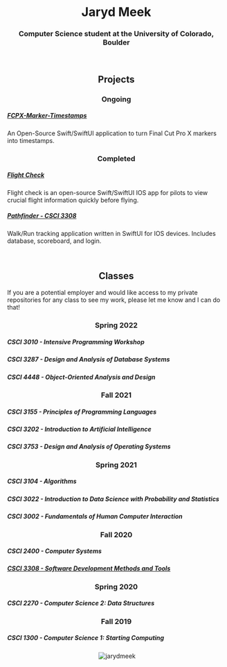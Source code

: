 

<h1 align="center">Jaryd Meek</h1>
<h3 align="center">Computer Science student at the University of Colorado, Boulder</h3>
<br>
 
<h2 align="center">Projects</h2>
<h3 align="center">Ongoing</h3>


<a href="https://github.com/JarydMeek/FPCX-Marker-Timestamps"><h5>FCPX-Marker-Timestamps</h5></a>
<p> An Open-Source Swift/SwiftUI application to turn Final Cut Pro X markers into timestamps.</p>

<h3 align="center">Completed</h3>

<a href="https://github.com/JarydMeek/Flight-Check"><h5>Flight Check</h5></a>
<p> Flight check is an open-source Swift/SwiftUI IOS app for pilots to view crucial flight information quickly before flying.</p>


<a href="https://github.com/JarydMeek/CSCI-3308/tree/master/Group%20Project/All%20Project%20Code%20and%20Components"><h5>Pathfinder - CSCI 3308</h5></a>
<p> Walk/Run tracking application written in SwiftUI for IOS devices. Includes database, scoreboard, and login.</p><br>


<h2 align="center">Classes</h2>
If you are a potential employer and would like access to my private repositories for any class to see my work, please let me know and I can do that!
<h3 align="center">Spring 2022</h3>

<h5>CSCI 3010 - Intensive Programming Workshop</h5>

<h5>CSCI 3287 - Design and Analysis of Database Systems</h5>

<h5>CSCI 4448 - Object-Oriented Analysis and Design</h5>

<h3 align="center">Fall 2021</h3>

<h5>CSCI 3155 - Principles of Programming Languages</h5>

<h5>CSCI 3202 - Introduction to Artificial Intelligence</h5>

<h5>CSCI 3753 - Design and Analysis of Operating Systems</h5>

<h3 align="center">Spring 2021</h3>

<h5>CSCI 3104 - Algorithms</h5>

<h5>CSCI 3022 - Introduction to Data Science with Probability and Statistics</h5>

<h5>CSCI 3002 - Fundamentals of Human Computer Interaction</h5>

<h3 align="center">Fall 2020</h3>

<h5>CSCI 2400 - Computer Systems</h5>

<a href="https://github.com/JarydMeek/CSCI-3308"><h5>CSCI 3308 - Software Development Methods and Tools</h5></a>

<h3 align="center">Spring 2020</h3>

<h5>CSCI 2270 - Computer Science 2: Data Structures</h5>

<h3 align="center">Fall 2019</h3>

<h5>CSCI 1300 - Computer Science 1: Starting Computing</h5>

<p align="center">&nbsp;<img align="center" src="https://github-readme-stats-three-murex.vercel.app/api?username=jarydmeek&count_private=true&show_icons=true&theme=vue&include_all_commits=true" alt="jarydmeek" /></p>

